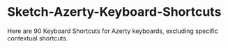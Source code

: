 # Sketch-Azerty-Keyboard-Shortcuts
Here are 90 Keyboard Shortcuts for Azerty keyboards, excluding specific contextual shortcuts.
